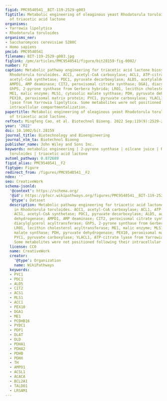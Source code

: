 ```yaml
---
figid: PMC9540541__BIT-119-2529-g003
figtitle: Metabolic engineering of oleaginous yeast Rhodotorula toruloides for overproduction
  of triacetic acid lactone
organisms:
- Yarrowia lipolytica
- Rhodotorula toruloides
organisms_ner:
- Saccharomyces cerevisiae S288C
- Homo sapiens
pmcid: PMC9540541
filename: BIT-119-2529-g003.jpg
figlink: /pmc/articles/PMC9540541/figure/bit28159-fig-0002/
number: F2
caption: Metabolic pathway engineering for triacetic acid lactone biosynthesis in
  Rhodotorula toruloides. ACC1, acetyl‐CoA carboxylase; ACL1, ATP‐citrate lyase; ACS1,
  acetyl‐CoA synthetase; PDC1, pyruvate decarboxylase; ALD5, acetylaldehyde dehydrogenase;
  AMPD1, AMP deaminase; CIT2, peroxisomal citrate synthase; DGA1, diacylglycerol acyltransferase;
  GhPS, 2‐pyrone synthase from Gerbera hybrida; LRO1, lecithin cholesterol acyltransferase;
  ME1, malic enzyme; MLS1, cytosolic malate synthase; PDH, pyruvate dehydrogenase;
  PEX10, peroxisomal matrix protein; PYC1, pyruvate carboxylase; YLACL1, ATP‐citrate
  lyase from Yarrowia lipolytica. Some metabolites were not positioned following their
  intracellular compartmentalization.
papertitle: Metabolic engineering of oleaginous yeast Rhodotorula toruloides for overproduction
  of triacetic acid lactone.
reftext: Mingfeng Cao, et al. Biotechnol Bioeng. 2022 Sep;119(9):2529-2540.
year: '2022'
doi: 10.1002/bit.28159
journal_title: Biotechnology and Bioengineering
journal_nlm_ta: Biotechnol Bioeng
publisher_name: John Wiley and Sons Inc.
keywords: metabolic engineering | 2‐pyrone synthase | oilcane juice | Rhodotorula
  toruloides | triacetic acid lactone
automl_pathway: 0.872689
figid_alias: PMC9540541__F2
figtype: Figure
redirect_from: /figures/PMC9540541__F2
ndex: ''
seo: CreativeWork
schema-jsonld:
  '@context': https://schema.org/
  '@id': https://pfocr.wikipathways.org/figures/PMC9540541__BIT-119-2529-g003.html
  '@type': Dataset
  description: Metabolic pathway engineering for triacetic acid lactone biosynthesis
    in Rhodotorula toruloides. ACC1, acetyl‐CoA carboxylase; ACL1, ATP‐citrate lyase;
    ACS1, acetyl‐CoA synthetase; PDC1, pyruvate decarboxylase; ALD5, acetylaldehyde
    dehydrogenase; AMPD1, AMP deaminase; CIT2, peroxisomal citrate synthase; DGA1,
    diacylglycerol acyltransferase; GhPS, 2‐pyrone synthase from Gerbera hybrida;
    LRO1, lecithin cholesterol acyltransferase; ME1, malic enzyme; MLS1, cytosolic
    malate synthase; PDH, pyruvate dehydrogenase; PEX10, peroxisomal matrix protein;
    PYC1, pyruvate carboxylase; YLACL1, ATP‐citrate lyase from Yarrowia lipolytica.
    Some metabolites were not positioned following their intracellular compartmentalization.
  license: CC0
  name: CreativeWork
  creator:
    '@type': Organization
    name: WikiPathways
  keywords:
  - PYC1
  - PDC1
  - ALD5
  - CIT2
  - ACS1
  - MLS1
  - ACC1
  - PEX10
  - DGA1
  - ME1
  - PCDHB16
  - PYDC1
  - PDP1
  - DLAT
  - DLD
  - PDHA1
  - PDHA2
  - PDHB
  - PDHX
  - TH
  - AMPD1
  - ACSL1
  - ACACA
  - BCL2A1
  - TALDO1
  - LRSAM1
---
```

